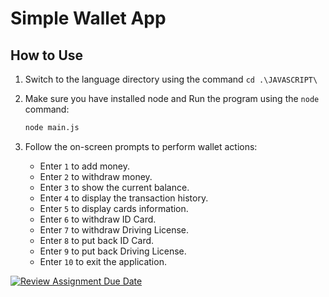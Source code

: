 # Simple Wallet App

## How to Use

1. Switch to the language directory using the command `cd .\JAVASCRIPT\`
   <br>
2. Make sure you have installed node and Run the program using the `node` command:

    ```bash
    node main.js
    ```
3. Follow the on-screen prompts to perform wallet actions:
   - Enter `1` to add money.
   - Enter `2` to withdraw money.
   - Enter `3` to show the current balance.
   - Enter `4` to display the transaction history.
   - Enter `5` to display cards information.
   - Enter `6` to withdraw ID Card.
   - Enter `7` to withdraw Driving License.
   - Enter `8` to put back ID Card.
   - Enter `9` to put back Driving License.
   - Enter `10` to exit the application.

[![Review Assignment Due Date](https://classroom.github.com/assets/deadline-readme-button-24ddc0f5d75046c5622901739e7c5dd533143b0c8e959d652212380cedb1ea36.svg)](https://classroom.github.com/a/hy8NMZUz)
